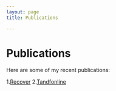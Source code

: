 ```yaml
---
layout: page
title: Publications

---
```


# Publications

Here are some of my recent publications:

1.[Recover](https://recoverit.wondershare.com/harddrive-recovery/deleted-file-recovery-ubuntu.html)
2.[Tandfonline](https://www.tandfonline.com/doi/full/10.1080/01621459.2024.2360666)

